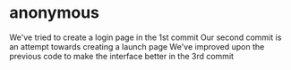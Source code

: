 # anonymous
We've tried to create a login page in the 1st commit
Our second commit is an attempt towards creating a launch page
We've improved upon the previous code to make the interface better in the 3rd commit
